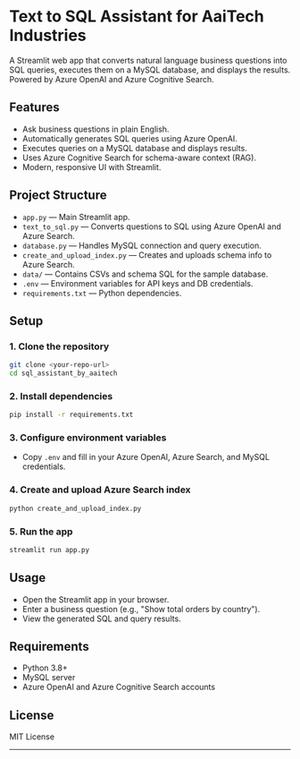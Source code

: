 # Text to SQL Assistant for AaiTech Industries

A Streamlit web app that converts natural language business questions into SQL queries, executes them on a MySQL database, and displays the results. Powered by Azure OpenAI and Azure Cognitive Search.

## Features

- Ask business questions in plain English.
- Automatically generates SQL queries using Azure OpenAI.
- Executes queries on a MySQL database and displays results.
- Uses Azure Cognitive Search for schema-aware context (RAG).
- Modern, responsive UI with Streamlit.

## Project Structure

- `app.py` — Main Streamlit app.
- `text_to_sql.py` — Converts questions to SQL using Azure OpenAI and Azure Search.
- `database.py` — Handles MySQL connection and query execution.
- `create_and_upload_index.py` — Creates and uploads schema info to Azure Search.
- `data/` — Contains CSVs and schema SQL for the sample database.
- `.env` — Environment variables for API keys and DB credentials.
- `requirements.txt` — Python dependencies.

## Setup

### 1. Clone the repository

```sh
git clone <your-repo-url>
cd sql_assistant_by_aaitech
```

### 2. Install dependencies

```sh
pip install -r requirements.txt
```

### 3. Configure environment variables

- Copy `.env` and fill in your Azure OpenAI, Azure Search, and MySQL credentials.

### 4. Create and upload Azure Search index

```sh
python create_and_upload_index.py
```

### 5. Run the app

```sh
streamlit run app.py
```

## Usage

- Open the Streamlit app in your browser.
- Enter a business question (e.g., "Show total orders by country").
- View the generated SQL and query results.

## Requirements

- Python 3.8+
- MySQL server
- Azure OpenAI and Azure Cognitive Search accounts

## License

MIT License

---